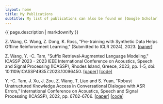 ```yaml
---
layout: home
title: My Publications
subtitle: My list of publications can also be found on [Google Scholar](https://scholar.google.com/citations?user=z7ZFaCgAAAAJ&hl=en&oi=sra).
---
```

{{ page.description | markdownify }}

Z. Wang, C. Wang, Z. Dong, K. Ross, "Pre-training with Synthetic Data Helps Offline Reinforcement Learning," (Submitted to ICLR 2024), 2023.
[[paper]](https://arxiv.org/abs/2310.00771)

Z. Wang, Y. -C. Tam, "Suffix Retrieval-Augmented Language Modeling," ICASSP 2023 - 2023 IEEE International Conference on Acoustics, Speech and Signal Processing (ICASSP), Rhodes Island, Greece, 2023, pp. 1-5, doi: 10.1109/ICASSP49357.2023.10096450.
[[paper]](https://ieeexplore.ieee.org/stamp/stamp.jsp?arnumber=10096450) [[code]](https://github.com/Victor-wang-902/SUREALM)

Y. -C. Tam, J. Xu, J. Zou, Z. Wang, T. Liao and S. Yuan, "Robust Unstructured Knowledge Access in Conversational Dialogue with ASR Errors," International Conference on Acoustics, Speech and Signal Processing (ICASSP), 2022, pp. 6702-6706.
[[paper]](https://ieeexplore.ieee.org/document/9746741) [[code]](https://github.com/yctam/dstc10_track2_task2)

